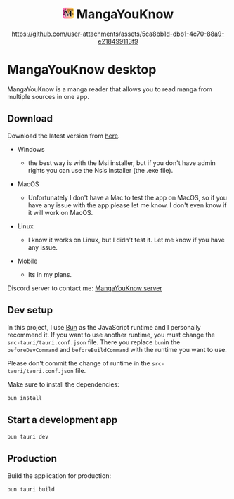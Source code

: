 <div align="center" style="flex: auto">
<H1>
<img height="25px" style="border-radius: 10%" src="/static/icon.png"?jwt=eyJhbGciOiJIUzI1NiIsInR5cCI6IkpXVCJ9.eyJpc3MiOiJnaXRodWIuY29tIiwiYXVkIjoicmF3LmdpdGh1YnVzZXJjb250ZW50LmNvbSIsImtleSI6ImtleTUiLCJleHAiOjE3MzIzMjUzNTgsIm5iZiI6MTczMjMyNTA1OCwicGF0aCI6Ii8xMDM5NzgxOTMvMjYzNTU3MjMxLWQwZDRmZjg1LTIzMDgtNGJhYS1iNTZhLTBlOTlhOWZhYTdkYy5wbmc_WC1BbXotQWxnb3JpdGhtPUFXUzQtSE1BQy1TSEEyNTYmWC1BbXotQ3JlZGVudGlhbD1BS0lBVkNPRFlMU0E1M1BRSzRaQSUyRjIwMjQxMTIzJTJGdXMtZWFzdC0xJTJGczMlMkZhd3M0X3JlcXVlc3QmWC1BbXotRGF0ZT0yMDI0MTEyM1QwMTI0MThaJlgtQW16LUV4cGlyZXM9MzAwJlgtQW16LVNpZ25hdHVyZT1iYTE4Y2JiN2Y3MGJiMWM5ZDkyOGZjMTI3ZGU3NjM1Njc1NzI2ZDRiYzNkYTJiNTEzMDA5MDhiM2RkNGEwMzNjJlgtQW16LVNpZ25lZEhlYWRlcnM9aG9zdCJ9.sfY8MR_Ns-zz2Qb_SQJXp5Cfohym8kY4HMFEt2Z4Rn4">
MangaYouKnow</H1>

https://github.com/user-attachments/assets/5ca8bb1d-dbb1-4c70-88a9-e218499113f9


</div>

# MangaYouKnow desktop

MangaYouKnow is a manga reader that allows you to read manga from multiple sources in one app.


## Download 

Download the latest version from [here](https://github.com/manga-you-know/desktop/releases/latest/).

- Windows
  - the best way is with the Msi installer, but if you don't have admin rights you can use the Nsis installer (the .exe file).
- MacOS
  - Unfortunately I don't have a Mac to test the app on MacOS, so if you have any issue with the app please let me know. I don't even know if it will work on MacOS.

- Linux
  - I know it works on Linux, but I didn't test it. Let me know if you have any issue.

- Mobile
  - Its in my plans.

Discord server to contact me: [MangaYouKnow server](https://discord.gg/FK37mJtFD4)



## Dev setup

In this project, I use [Bun](https://bun.sh/) as the JavaScript runtime and I personally recommend it.
If you want to use another runtime, you must change the `src-tauri/tauri.conf.json` file.
There you replace `bun`in the `beforeDevCommand` and `beforeBuildCommand` with the runtime you want to use.

Please don't commit the change of runtime in the `src-tauri/tauri.conf.json` file.

Make sure to install the dependencies:

```bash
bun install
```

## Start a development app



```bash
bun tauri dev
```

## Production

Build the application for production:

```bash
bun tauri build
```
